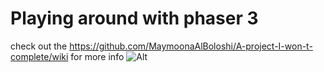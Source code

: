 # Playing around with phaser 3
check out the https://github.com/MaymoonaAlBoloshi/A-project-I-won-t-complete/wiki for more info
![Alt](https://repobeats.axiom.co/api/embed/8a70a75689b7524696783ef2395d281def6a43bd.svg "Repobeats analytics image")
